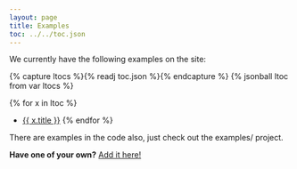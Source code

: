 ```yaml
---
layout: page
title: Examples
toc: ../../toc.json
---
```


We currently have the following examples on the site:

{% capture ltocs %}{% readj toc.json %}{% endcapture %}
{% jsonball ltoc from var ltocs %}

{% for x in ltoc %}
* <a href="{{ x.file }}">{{ x.title }}</a>
{% endfor %} 

There are examples in the code also, just check out the examples/ project.

**Have one of your own?**  [Add it here!](/dev/contribute/docs.html)
